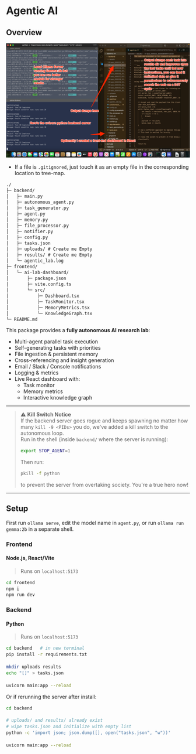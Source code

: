 # Agentic AI

## Overview

![runtime_image_here](runtime.png)

- If a file is `.gitignored`, just touch it as an empty file in the corresponding location to tree-map.

```
./
├─ backend/
│   ├─ main.py
│   ├─ autonomous_agent.py
│   ├─ task_generator.py
│   ├─ agent.py
│   ├─ memory.py
│   ├─ file_processor.py
│   ├─ notifier.py
│   ├─ config.py
│   ├─ tasks.json
│   ├─ uploads/ # Create me Empty
│   ├─ results/ # Create me Empty
│   └─ agentic_lab.log 
├─ frontend/
│   └─ ai-lab-dashboard/
│       ├─ package.json
│       ├─ vite.config.ts
│       └─ src/
│           ├─ Dashboard.tsx
│           ├─ TaskMonitor.tsx
│           ├─ MemoryMetrics.tsx
│           └─ KnowledgeGraph.tsx
└─ README.md
```

This package provides a **fully autonomous AI research lab**:

- Multi-agent parallel task execution  
- Self-generating tasks with priorities  
- File ingestion & persistent memory  
- Cross-referencing and insight generation  
- Email / Slack / Console notifications  
- Logging & metrics  
- Live React dashboard with:  
  - Task monitor  
  - Memory metrics  
  - Interactive knowledge graph  

---

> ⚠️ **Kill Switch Notice**  
> If the backend server goes rogue and keeps spawning no matter how many `kill -9 <PIDs>` you do, we've added a kill switch to the autonomous loop.  
> Run in the shell (inside `backend/` where the server is running):  
> ```bash
> export STOP_AGENT=1
> ```  
> Then run:  
> ```bash
> pkill -f python
> ```  
> to prevent the server from overtaking society. You're a true hero now!  

---

## Setup

First run `ollama serve`, edit the model name in `agent.py`, or run `ollama run gemma:2b` in a separate shell.

### Frontend
#### Node.js, React/Vite

> Runs on `localhost:5173`

```bash
cd frontend
npm i
npm run dev
```

### Backend
#### Python

> Runs on `localhost:5173`

```bash
cd backend   # in new terminal
pip install -r requirements.txt

mkdir uploads results
echo "[]" > tasks.json

uvicorn main:app --reload
```

Or if rerunning the server after install:

```bash
cd backend

# uploads/ and results/ already exist
# wipe tasks.json and initialize with empty list
python -c 'import json; json.dump([], open("tasks.json", "w"))'

uvicorn main:app --reload
```
